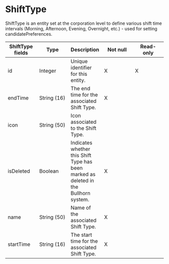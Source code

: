 # ShiftType

ShiftType is an entity set at the corporation level to define various shift time intervals (Morning, Afternoon, Evening, Overnight, etc.) - used for setting candidatePreferences.

<table>
    <colgroup>
        <col width="20%" />
        <col width="20%" />
        <col width="20%" />
        <col width="20%" />
        <col width="20%" />
    </colgroup>
    <thead>
        <tr class="header">
            <th>ShiftType fields</th>
            <th>Type</th>
            <th>Description</th>
            <th>Not null</th>
            <th>Read-only</th>
        </tr>
    </thead>
    <tbody>
        <tr class="even">
            <td>id</td>
            <td>Integer</td>
            <td>Unique identifier for this entity.</td>
            <td>X</td>
            <td>X</td>
        </tr>
        <tr class="odd">
            <td>endTime</td>
            <td>String (16)</td>
            <td>The end time for the associated Shift Type.</td>
            <td>X</td>
            <td></td>
        </tr>
        <tr class="even">
            <td>icon</td>
            <td>String (50)</td>
            <td>Icon associated to the Shift Type.</td>
            <td></td>
            <td></td>
        </tr>
        <tr class="odd">
            <td>isDeleted</td>
            <td>Boolean</td>
            <td>Indicates whether this Shift Type has been marked as deleted in the Bullhorn system.</td>
            <td>X</td>
            <td></td>
        </tr>
        <tr class="even">
            <td>name</td>
            <td>String (50)</td>
            <td>Name of the associated Shift Type.</td>
            <td>X</td>
            <td></td>
        </tr>
        <tr class="odd">
            <td>startTime</td>
            <td>String (16)</td>
            <td>The start time for the associated Shift Type.</td>
            <td>X</td>
            <td></td>
        </tr>
    </tbody>
</table>
